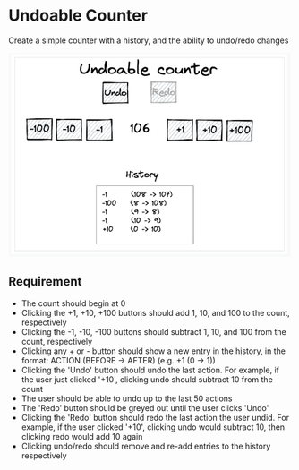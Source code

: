 # Undoable Counter

Create a simple counter with a history, and the ability to undo/redo changes

![Mockup for Undoable Counter](../img/undoable_counter_mockup.png)

## Requirement

- The count should begin at 0
- Clicking the +1, +10, +100 buttons should add 1, 10, and 100 to the count, respectively
- Clicking the -1, -10, -100 buttons should subtract 1, 10, and 100 from the count, respectively
- Clicking any + or - button should show a new entry in the history, in the format: ACTION (BEFORE -> AFTER) (e.g. +1 (0 -> 1))
- Clicking the 'Undo' button should undo the last action. For example, if the user just clicked '+10', clicking undo should subtract 10 from the count
- The user should be able to undo up to the last 50 actions
- The 'Redo' button should be greyed out until the user clicks 'Undo'
- Clicking the 'Redo' button should redo the last action the user undid. For example, if the user clicked '+10', clicking undo would subtract 10, then clicking redo would add 10 again
- Clicking undo/redo should remove and re-add entries to the history respectively
